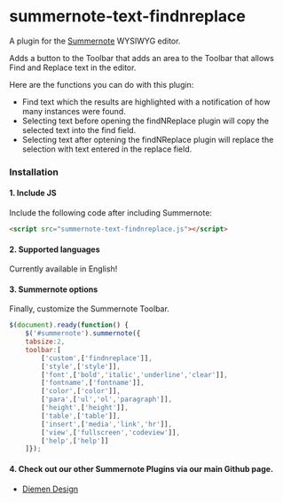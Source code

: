 # summernote-text-findnreplace
A plugin for the [Summernote](https://github.com/summernote/summernote/) WYSIWYG editor.

Adds a button to the Toolbar that adds an area to the Toolbar that allows Find and Replace text in the editor.

Here are the functions you can do with this plugin:
- Find text which the results are highlighted with a notification of how many instances were found.
- Selecting text before opening the findNReplace plugin will copy the selected text into the find field.
- Selecting text after optening the findNReplace plugin will replace the selection with text entered in the replace field.

### Installation

#### 1. Include JS

Include the following code after including Summernote:

```html
<script src="summernote-text-findnreplace.js"></script>
```

#### 2. Supported languages
Currently available in English!

#### 3. Summernote options
Finally, customize the Summernote Toolbar.

```javascript
$(document).ready(function() {
    $('#summernote').summernote({
    tabsize:2,
    toolbar:[
        ['custom',['findnreplace']],
        ['style',['style']],
        ['font',['bold','italic','underline','clear']],
        ['fontname',['fontname']],
        ['color',['color']],
        ['para',['ul','ol','paragraph']],
        ['height',['height']],
        ['table',['table']],
        ['insert',['media','link','hr']],
        ['view',['fullscreen','codeview']],
        ['help',['help']]
    ]});
```

#### 4. Check out our other Summernote Plugins via our main Github page.
- [Diemen Design](https://github.com/DiemenDesign/)
